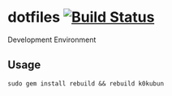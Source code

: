# dotfiles [![Build Status](https://travis-ci.org/k0kubun/dotfiles.svg?branch=master)](https://travis-ci.org/k0kubun/dotfiles)

Development Environment

## Usage

```
sudo gem install rebuild && rebuild k0kubun
```
